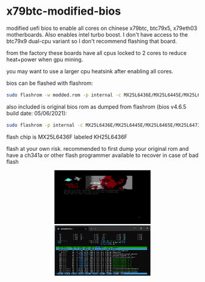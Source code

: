 # x79btc-modified-bios
modified uefi bios to enable all cores on chinese x79btc, btc79x5, x79eth03 motherboards. Also enables intel turbo boost. I don't have access to the btc79x9 dual-cpu variant so I don't recommend flashing that board.

from the factory these boards have all cpus locked to 2 cores to reduce heat+power when gpu mining.

you may want to use a larger cpu heatsink after enabling all cores.

bios can be flashed with flashrom:
```bash
sudo flashrom -w modded.rom -p internal -c MX25L6436E/MX25L6445E/MX25L6465E/MX25L6473E/MX25L6473F
```

also included is original bios rom as dumped from flashrom (bios v4.6.5 build date: 05/06/2021):
```bash
sudo flashrom -p internal -c MX25L6436E/MX25L6445E/MX25L6465E/MX25L6473E/MX25L6473F -r original.rom
```

flash chip is MX25L6436F labeled KH25L6436F

flash at your own risk. recommended to first dump your original rom and have a ch341a or other flash programmer available to recover in case of bad flash

<p align="middle">
  <img src="/screenshot.png" width="50%" /> 
  <img src="/htop.png" width="50%" />
</p>
